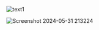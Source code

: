 
![text1](https://github.com/sreeranj-developer/conjunction-src/assets/91899799/0fd59af0-267b-487b-bdb8-cfc5ef76dec6)



![Screenshot 2024-05-31 213224](https://github.com/sreeranj-developer/conjunction-src/assets/91899799/7ba3c6a9-a429-4fe7-b302-db8fc51eed24)
